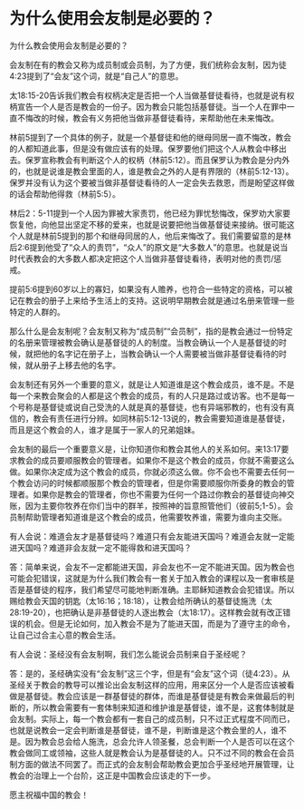 # 为什么使用会友制是必要的？



<p>为什么教会使用会友制是必要的？</p>

<p>会友制在有的教会又称为成员制或会员制，为了方便，我们统称会友制，因为徒4:23提到了“会友”这个词，就是“自己人”的意思。</p>

<p>太18:15-20告诉我们教会有权柄决定是否把一个人当做基督徒看待，也就是说有权柄宣告一个人是否是教会的一份子。因为教会只能包括基督徒。当一个人在罪中一直不悔改的时候，教会有义务把他当做非基督徒看待，来帮助他在未来悔改。</p>

<p>林前5提到了一个具体的例子，就是一个基督徒和他的继母同居一直不悔改，教会的人都知道此事，但是没有做应该有的处理。保罗要他们把这个人从教会中移出去。保罗宣称教会有判断这个人的权柄（林前5:12）。而且保罗认为教会是分内外的，也就是说谁是教会里面的人，谁是教会之外的人是有界限的（林前5:12-13）。保罗并没有认为这个要被当做非基督徒看待的人一定会失去救恩，而是盼望这样做的话会帮助他得救（林前5:5）。</p>

<p>林后2：5-11提到一个人因为罪被大家责罚，他已经为罪忧愁悔改，保罗劝大家要恢复他，向他显出坚定不移的爱来，也就是说要把他当做基督徒来接纳。很可能这个人就是林前5提到的那个和继母同居的人，他后来悔改了。我们需要留意的是林后2:6提到他受了“众人的责罚”，“众人”的原文是“大多数人”的意思。也就是说当时代表教会的大多数人都决定把这个人当做非基督徒看待，表明对他的责罚/惩戒。</p>

<p>提前5:6提到60岁以上的寡妇，如果没有人赡养，也符合一些特定的资格，可以被记在教会的册子上来给予生活上的支持。这说明早期教会就是通过名册来管理一些特定的人群的。</p>

<p>那么什么是会友制呢？会友制又称为“成员制”“会员制”，指的是教会通过一份特定的名册来管理被教会确认是基督徒的人的制度。当教会确认一个人是基督徒的时候，就把他的名字记在册子上，当教会确认一个人需要被当做非基督徒看待的时候，就从册子上移去他的名字。</p>

<p>会友制还有另外一个重要的意义，就是让人知道谁是这个教会成员，谁不是。不是每一个来教会聚会的人都是这个教会的成员，有的人只是路过或访客。也不是每一个号称是基督徒或说自己受洗的人就是真的基督徒，也有异端邪教的，也有没有真信的，教会有责任进行分辨。如同林前5:12-13说的，教会需要知道谁是基督徒，而且是这个教会的人，谁才是属于一家人的兄弟姐妹。</p>

<p>会友制的最后一个重要意义是，让你知道你和教会其他人的关系如何。来13:17要求教会的成员要顺服教会的管理者。如果你不是这个教会的成员，你就不需要这么做。如果你决定成为这个教会的成员，你就必须这么做。你不会也不需要去任何一个教会访问的时候都顺服那个教会的管理者，但是你需要顺服你所委身的教会的管理者。如果你是教会的管理者，你也不需要为任何一个路过你教会的基督徒向神交账，因为主要你牧养在你们当中的群羊，按照神的旨意照管他们（彼前5;1-5）。会员制帮助管理者知道谁是这个教会的成员，他需要牧养谁，需要为谁向主交账。</p>

<p>有人会说：难道会友才是基督徒吗？难道只有会友能进天国吗？难道会友就一定能进天国吗？难道非会友就一定不能得救和进天国吗？</p>

<p>答：简单来说，会友不一定都能进天国，非会友也不一定不能进天国。因为教会也可能会犯错误，这就是为什么我们教会有一套关于加入教会的课程以及一套审核是否是基督徒的程序，我们希望尽可能地判断准确。主耶稣知道教会会犯错误。所以赐给教会天国的钥匙（太16:16；18:18），让教会给所确认的基督徒施洗（太28:19-20），也把确认是非基督徒的人逐出教会（太18:17）。这样教会就有改正错误的机会。但是无论如何，加入教会不是为了能进天国，而是为了遵守主的命令，让自己过合主心意的教会生活。</p>

<p>有人会说：圣经没有会友制啊，我们怎么能说会员制来自于圣经呢？</p>

<p>答：是的，圣经确实没有“会友制”这三个字，但是有“会友”这个词（徒4:23）。从圣经关于教会的教导可以推论出会友制这样的应用，用来区分一个人是否应该被看做是基督徒。教会应该是一群基督徒的群体，而谁是基督徒是有教会来做最后的判断的，所以教会需要有一套体制来知道和维护谁是基督徒，谁不是，这套体制就是会友制。实际上，每一个教会都有一套自己的成员制，只不过正式程度不同而已，也就是说教会一定会判断谁是基督徒，谁不是，判断谁是这个教会里的人，谁不是。因为教会总会给人施洗，总会允许人领圣餐，总会判断一个人是否可以在这个教会做同工或领袖，这些人就是教会认为是基督徒的人。只不过不同的教会在会员制方面的做法不同罢了。而正式的会友制会帮助教会更加合乎圣经地开展管理，让教会的治理上一个台阶，这正是中国教会应该走的下一步。</p>

<p>愿主祝福中国的教会！</p>